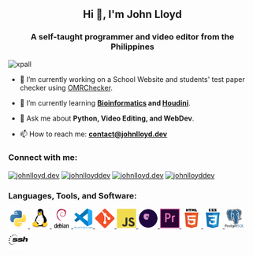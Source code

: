 <h2 align="center">
    Hi 👋, I'm John Lloyd
</h2>
<h3 align="center">
    A self-taught programmer and video editor from the Philippines
</h3>
<p align="left"> 
    <img src="https://komarev.com/ghpvc/?username=xpall&label=Profile%20views&color=0e75b6&base=112&style=flat" alt="xpall" /> 
</p>

- 🔭 I’m currently working on a School Website and students' test paper checker using [OMRChecker](https://github.com/xpall/OMRChecker).

- 🌱 I’m currently learning **[Bioinformatics](https://www.coursera.org/learn/bioinformatics) and [Houdini](https://www.sidefx.com/products/houdini/)**.

- 💬 Ask me about **Python, Video Editing, and WebDev**.

- 📫 How to reach me: **contact@johnlloyd.dev**

<h3 align="left">
    Connect with me:
</h3>

<p align="left">
    <a href="https://johnlloyd.dev/" target="_blank"><img align="center" src="https://johnlloyd.dev/favicon.png" alt="johnlloyd.dev" height="30" width="30" /></a> 
    <a href="https://www.linkedin.com/in/johnlloyddev/" target="_blank"><img align="center" src="https://raw.githubusercontent.com/rahuldkjain/github-profile-readme-generator/master/src/images/icons/Social/linked-in-alt.svg" alt="johnlloyddev" height="30" width="40" /></a>
    <a href="https://facebook.com/johnlloyd.dev" target="_blank"><img align="center" src="https://raw.githubusercontent.com/rahuldkjain/github-profile-readme-generator/master/src/images/icons/Social/facebook.svg" alt="johnlloyd.dev" height="30" width="40" /></a>
      <a href="https://dev.to/johnlloyddev" target="_blank"><img align="center" src="https://raw.githubusercontent.com/rahuldkjain/github-profile-readme-generator/master/src/images/icons/Social/devto.svg" alt="johnlloyddev" height="30" width="40" /></a>
</p>

<h3 align="left">
    Languages, Tools, and Software:
</h3>
<p align="left">
    <a href="https://www.python.org" target="_blank" rel="noreferrer"> <img src="https://raw.githubusercontent.com/devicons/devicon/master/icons/python/python-original.svg" alt="python" width="40" height="40"/> </a>
    <a href="https://www.linux.org/" target="_blank" rel="noreferrer"> <img src="https://raw.githubusercontent.com/devicons/devicon/master/icons/linux/linux-original.svg" alt="linux" width="40" height="40"/> </a> 
    <a href="https://www.debian.org/" target="_blank" rel="noreferrer"> <img src="https://raw.githubusercontent.com/devicons/devicon/master/icons/debian/debian-original-wordmark.svg" alt="debian" width="40" height="40"/> </a> 
    <a href="https://code.visualstudio.com/" target="_blank" rel="noreferrer"> <img src="https://raw.githubusercontent.com/devicons/devicon/master/icons/vscode/vscode-original-wordmark.svg" alt="postgresql" width="40" height="40"/> </a> 
    <a href="https://git-scm.com/" target="_blank" rel="noreferrer"> <img src="https://raw.githubusercontent.com/devicons/devicon/master/icons/git/git-original.svg" alt="git" width="40" height="40"/> </a> 
    <a href="https://developer.mozilla.org/en-US/docs/Web/JavaScript" target="_blank" rel="noreferrer"> <img src="https://raw.githubusercontent.com/devicons/devicon/master/icons/javascript/javascript-original.svg" alt="javascript" width="40" height="40"/> </a>
    <a href="https://www.adobe.com/ph_en/products/aftereffects.html" target="_blank" rel="noreferrer"> <img src="https://raw.githubusercontent.com/devicons/devicon/master/icons/aftereffects/aftereffects-original.svg" alt="after-effects" width="40" height="40"/> </a> 
    <a href="https://www.adobe.com/ph_en/products/premiere.html" target="_blank" rel="noreferrer"> <img src="https://raw.githubusercontent.com/devicons/devicon/master/icons/premierepro/premierepro-original.svg" alt="premiere-pro" width="40" height="40"/> </a> 
    <a href="https://developer.mozilla.org/en-US/docs/Glossary/HTML5" target="_blank" rel="noreferrer"> <img src="https://github.com/devicons/devicon/blob/master/icons/html5/html5-original-wordmark.svg" alt="html5" width="40" height="40"/> </a> 
    <a href="https://developer.mozilla.org/en-US/docs/Web/CSS" target="_blank" rel="noreferrer"> <img src="https://raw.githubusercontent.com/devicons/devicon/master/icons/css3/css3-original-wordmark.svg" alt="css3" width="40" height="40"/> </a> 
    <a href="https://www.postgresql.org/" target="_blank" rel="noreferrer"> <img src="https://raw.githubusercontent.com/devicons/devicon/master/icons/postgresql/postgresql-original-wordmark.svg" alt="postgresql" width="40" height="40"/> </a> 
    <a href="https://www.ucl.ac.uk/isd/what-ssh-and-how-do-i-use-it" target="_blank" rel="noreferrer"> <img src="https://raw.githubusercontent.com/devicons/devicon/master/icons/ssh/ssh-original-wordmark.svg" alt="ssh" width="40" height="40"/> </a> 
    
</p>

